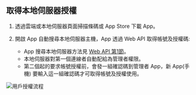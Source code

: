 ## 取得本地伺服器授權

1. 透過雲端或本地伺服器頁面掃描條碼或 App Store 下載 App。

1. 開啟 App 自動搜尋本地伺服器主機，App 透過 Web API 取得帳號及授權碼:
    * App 搜尋本地伺服器方法見 [Web API 第1節](../通訊協定/Web%20API.md)。
    * 本地伺服器對第一個連線者自動配給為管理者權限。
    * 第二個起的要求帳號授權前，會發一組確認碼到管理者 App，新 App(手機) 要輸入這一組確認碼才可取得帳號及授權使用。

![用戶授權流程](https://cacoo.com/diagrams/XIbHkJ4p7f6aNVdg-E2AF8.png)
